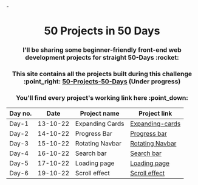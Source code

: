 -<h1 align="center">50 Projects in  50 Days</h1>
<h3 align="center">I'll be sharing some beginner-friendly front-end web development projects for straight 50-Days :rocket:</h3>

<h3 align="center">This site contains all the projects built during this challenge :point_right: <a href="https://ashish-khanagwal.github.io/50-projects-50-days">50-Projects-50-Days</a> (<b>Under progress</b>)</h3>

<h3 align="center">You'll find every project's working link here :point_down: </h3>

<div align="center">

| Day no. | Date     | Project name    | Project link                                            |
|---------|----------|-----------------|---------------------------------------------------------|
| Day-1   | 13-10-22 | Expanding Cards | [Expanding-cards](https://expandiing-cards.vercel.app/) |
| Day-2   | 14-10-22 | Progress Bar    | [Progress bar](https://form-progress-bar.vercel.app/)   |
| Day-3   | 15-10-22 | Rotating Navbar | [Rotating Navbar](https://rotating-navbar.vercel.app/)  |
| Day-4   | 16-10-22 | Search bar      | [Search bar](https://search-black.vercel.app/)          |
| Day-5   | 17-10-22 | Loading page    | [Loading page](https://loading-page-eta.vercel.app/)    |
| Day-6   | 19-10-22 | Scroll effect   | [Scroll effect](https://scroll-effect.vercel.app/)      |

</div>
